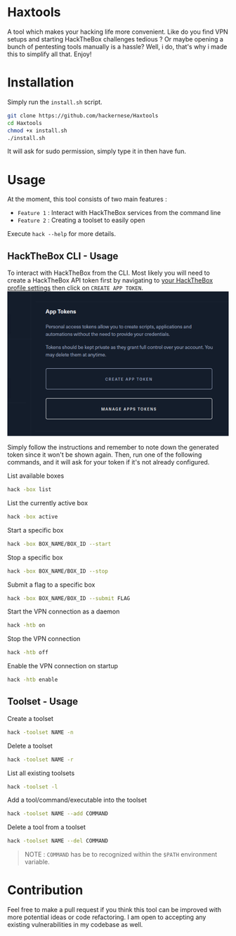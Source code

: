 # Haxtools

A tool which makes your hacking life more convenient. Like do you find VPN setups and starting HackTheBox challenges tedious ? Or maybe opening a bunch of pentesting tools manually is a hassle? Well, i do, that's why i made this to simplify all that. Enjoy!

# Installation

Simply run the `install.sh` script.

```bash
git clone https://github.com/hackernese/Haxtools
cd Haxtools
chmod +x install.sh
./install.sh
```

It will ask for sudo permission, simply type it in then have fun.

# Usage

At the moment, this tool consists of two main features :

- `Feature 1` : Interact with HackTheBox services from the command line
- `Feature 2` : Creating a toolset to easily open

Execute `hack --help` for more details.

## HackTheBox CLI - Usage

To interact with HackTheBox from the CLI. Most likely you will need to create a HackTheBox API token first by navigating to [your HackTheBox profile settings](https://app.hackthebox.com/profile/settings) then click on `CREATE APP TOKEN`.
![alt text](./.assets/image.png)

Simply follow the instructions and remember to note down the generated token since it won't be shown again. Then, run one of the following commands, and it will ask for your token if it's not already configured.

List available boxes

```bash
hack -box list
```

List the currently active box

```bash
hack -box active
```

Start a specific box

```bash
hack -box BOX_NAME/BOX_ID --start
```

Stop a specific box

```bash
hack -box BOX_NAME/BOX_ID --stop
```

Submit a flag to a specific box

```bash
hack -box BOX_NAME/BOX_ID --submit FLAG
```

Start the VPN connection as a daemon

```bash
hack -htb on
```

Stop the VPN connection

```bash
hack -htb off
```

Enable the VPN connection on startup

```bash
hack -htb enable
```

## Toolset - Usage

Create a toolset

```bash
hack -toolset NAME -n
```

Delete a toolset

```bash
hack -toolset NAME -r
```

List all existing toolsets

```bash
hack -toolset -l
```

Add a tool/command/executable into the toolset

```bash
hack -toolset NAME --add COMMAND
```

Delete a tool from a toolset

```bash
hack -toolset NAME --del COMMAND
```

> NOTE : `COMMAND` has be to recognized within the `$PATH` environment variable.

# Contribution

Feel free to make a pull request if you think this tool can be improved with more potential ideas or code refactoring. I am open to accepting any existing vulnerabilities in my codebase as well.

